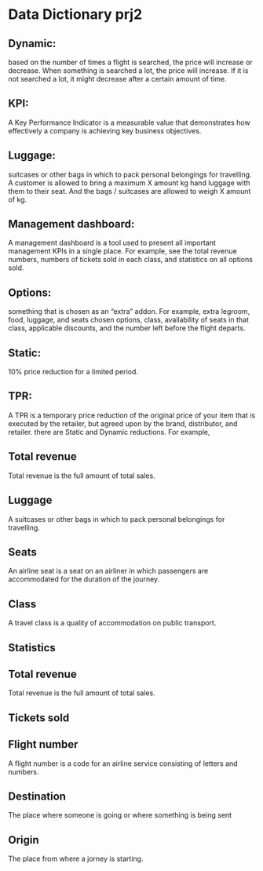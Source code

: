 # Data Dictionary prj2

## Dynamic: 
based on the number of times a flight is searched, the price will increase or decrease. When something is searched a lot, the price will increase. If it is not searched a lot, it might decrease after a certain amount of time. 

## KPI: 
A Key Performance Indicator is a measurable value that demonstrates how effectively a company is achieving key business objectives.

## Luggage: 
suitcases or other bags in which to pack personal belongings for travelling. 
A customer is allowed to bring a maximum X amount kg hand luggage with them to their seat. And the bags / suitcases are allowed to weigh X amount of kg.

## Management dashboard: 
A management dashboard is a tool used to present all important management KPIs in a single place. For example, see the total revenue numbers, numbers of tickets sold in each class, and statistics on all options sold.

## Options: 
something that is chosen as an “extra” addon. For example, extra legroom, food, luggage, and seats chosen options, class, availability of seats in that class, applicable discounts, and the number left before the flight departs.

## Static: 
10% price reduction for a limited period. 

## TPR: 
A TPR is a temporary price reduction of the original price of your item that is executed by the retailer, but agreed upon by the brand, distributor, and retailer. 
there are Static and Dynamic reductions. For example,

## Total revenue
Total revenue is the full amount of total sales.

## Luggage
A suitcases or other bags in which to pack personal belongings for travelling.

## Seats
An airline seat is a seat on an airliner in which passengers are accommodated for the duration of the journey.

## Class
A travel class is a quality of accommodation on public transport. 

## Statistics


## Total revenue
Total revenue is the full amount of total sales.

## Tickets sold

## Flight number
A flight number is a code for an airline service consisting of letters and numbers.

## Destination
The place where someone is going or where something is being sent

## Origin
The place from where a jorney is starting.
